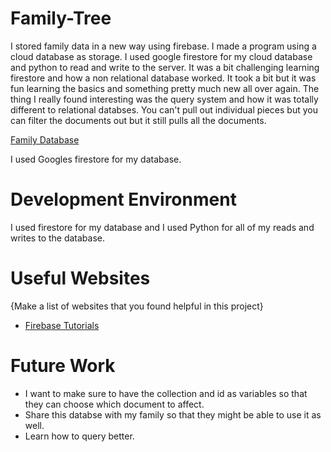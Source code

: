 
# Family-Tree

I stored family data in a new way using firebase. I made a program using a cloud database as storage. I used google firestore for my cloud database and python to read and write
to the server. It was a bit challenging learning firestore and how a non relational database worked. It took a bit but it was fun learning the basics and something pretty much new all over again. The thing I really found interesting was the query system and how it was totally different to relational databses. You can't pull out individual pieces but you can filter the documents out but it still pulls all the documents.


[Family Database](https://www.youtube.com/watch?v=_ToxXPrHkjU)



I used Googles firestore for my database.

# Development Environment

I used firestore for my database and I used Python for all of my reads and writes to the database.

# Useful Websites

{Make a list of websites that you found helpful in this project}
* [Firebase Tutorials](https://firebase.google.com/docs/firestore/manage-data/add-data)


# Future Work


* I want to make sure to have the collection and id as variables so that they can choose which document to affect.
* Share this databse with my family so that they might be able to use it as well.
* Learn how to query better.